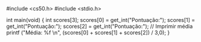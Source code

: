 #include <cs50.h>
#include <stdio.h>

int main(void)
{
    int scores[3];
    scores[0] = get_int("Pontuação:");
    scores[1] = get_int("Pontuação:");
    scores[2] = get_int("Pontuação:");
    // Imprimir média
    printf ("Média: %f \n", (scores[0] + scores[1] + scores[2]) / 3,0);
}
